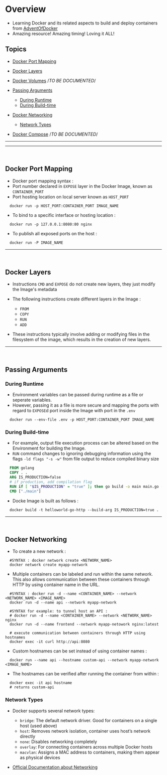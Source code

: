 # Overview
- Learning Docker and its related aspects to build and deploy containers from [AdventOfDocker](https://adventofdocker.com/)
- Amazing resource! Amazing timing! Loving it ALL!

## Topics

- [Docker Port Mapping](#docker-port-mapping)

- [Docker Layers](#docker-layers)

- [Docker Volumes]() /*TO BE DOCUMENTED*/

- [Passing Arguments](#passing-arguments)
  - [During Runtime](#during-runtime)
  - [During Build-time](#during-build-time)

- [Docker Networking](#docker-networking)
  - [Network Types](#network-types)

- [Docker Compose]() /*TO BE DOCUMENTED*/

<hr>
<hr>
</br>


## Docker Port Mapping

- Docker port mapping syntax :
 - Port number declared in `EXPOSE` layer in the Docker Image, known as `CONTAINER_PORT` 
 - Port hosting location on local server known as `HOST_PORT`

```pwsh
  docker run -p HOST_PORT:CONTAINER_PORT IMAGE_NAME
```

- To bind to a specific interface or hosting location :

```pwsh
  docker run -p 127.0.0.1:8080:80 nginx
```

- To publish all exposed ports on the host :

```pwsh
  docker run -P IMAGE_NAME
```


<hr>
</br>


## Docker Layers

- Instructions `CMD` and `EXPOSE` do not create new layers, they just modify the Image's metadata

- The following instructions create different layers in the Image :
  - `FROM`
  - `COPY`
  - `RUN`
  - `ADD`

- These instructions typically involve adding or modifying files in the filesystem of the image, which results in the creation of new layers.

<hr>
</br>


## Passing Arguments

### During Runtime
- Environment variables can be passed during runtime as a file or seperate variables.
- However, passing it as a file is more secure and mapping the ports with regard to `EXPOSE`d port inside the Image with port in the `.env`

```pwsh
  docker run --env-file .env -p HOST_PORT:CONTAINER_PORT IMAGE_NAME
```

### During Build-time
- For example, output file execution process can be altered based on the Environment for building the Image.
- `RUN` command changes to ignoring debugging information using the flags `-ld flags "-s -w"` from file output to reduce compiled binary size

```dockerfile
  FROM golang
  COPY . .
  ARG IS_PRODUCTION=false
  # if production, add compilation flag
  RUN if [ "$IS_PRODUCTION" = "true" ]; then go build -o main main.go -ldflags "-s -w"; else go build -o main main.go; fi
  CMD ["./main"]
```

- Docke Image is built as follows :

```pwsh
  docker build -t helloworld-go-http --build-arg IS_PRODUCTION=true .
```

<hr>
</br>


## Docker Networking

- To create a new network :

```pwsh
  #SYNTAX : docker network create <NETWORK_NAME>
  docker network create myapp-network
```

- Multiple containers can be labeled and run within the same network. This also allows communication between these containers through HTTP by using container name in the URL.

```pwsh
  #SYNTAX : docker run -d --name <CONTAINER_NAME> --network <NETWORK_NAME> <IMAGE_NAME>
  docker run -d --name api --network myapp-network

  #SYNTAX for example: to tunnel host an API : 
  # docker run -d --name <CONTAINER_NAME> --network <NETWORK_NAME> nginx 
  docker run -d --name frontend --network myapp-netowork nginx:latest

  # execute communication between containers through HTTP using hostnames
  docker exec -it curl http://api:8080
```

- Custom hostnames can be set instead of using container names :

```pwsh
  docker run --name api --hostname custom-api --network myapp-network <IMAGE_NAME>
```

- The hostnames can be verified after running the container from within :

```pwsh
  docker exec -it api hostname
  # returns custom-api
```


### Network Types 
- Docker supports several network types:

  - `bridge`: The default network driver. Good for containers on a single host (used above)
  - `host`: Removes network isolation, container uses host’s network directly
  - `none`: Disables networking completely
  - `overlay`: For connecting containers across multiple Docker hosts
  - `macvlan`: Assigns a MAC address to containers, making them appear as physical devices

- [Official Documentation about Networking](https://docs.docker.com/network/drivers/)

